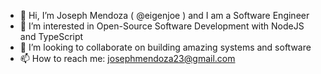 - 👋 Hi, I’m Joseph Mendoza ( @eigenjoe ) and I am a Software Engineer
- 👀 I’m interested in Open-Source Software Development with NodeJS and TypeScript
- 💞️ I’m looking to collaborate on building amazing systems and software
- 📫 How to reach me: josephmendoza23@gmail.com

<!---
eigenjoe/eigenjoe is a ✨ special ✨ repository because its `README.md` (this file) appears on your GitHub profile.
You can click the Preview link to take a look at your changes.
--->
